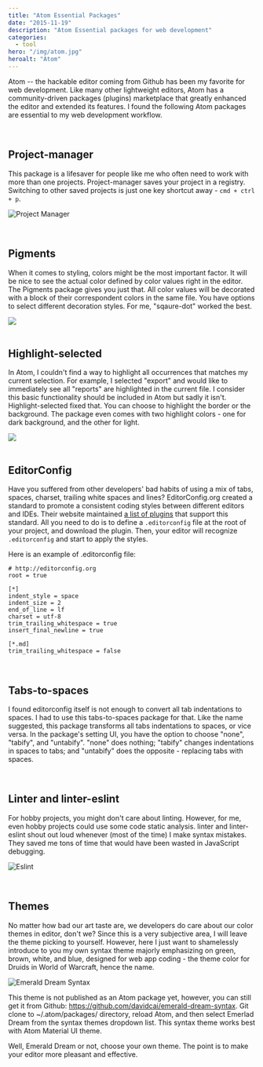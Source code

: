 ```yaml
---
title: "Atom Essential Packages"
date: "2015-11-19"
description: "Atom Essential packages for web development"
categories:
  - tool
hero: "/img/atom.jpg"
heroalt: "Atom"
---
```


Atom -- the hackable editor coming from Github has been my favorite for web development. Like many other lightweight editors, Atom has a community-driven packages (plugins) marketplace that greatly enhanced the editor and extended its features. I found the following Atom packages are essential to my web development workflow.
<!--more-->
<br/>


## Project-manager

This package is a lifesaver for people like me who often need to work with more than one projects. Project-manager saves your project in a registry. Switching to other saved projects is just one key shortcut away - `cmd + ctrl + p`.

![Project Manager](/img/project-manager.png)

<br/>


## Pigments

When it comes to styling, colors might be the most important factor. It will be nice to see the actual color defined by color values right in the editor. The Pigments package gives you just that. All color values will be decorated with a block of their correspondent colors in the same file. You have options to select different decoration styles. For me, "sqaure-dot" worked the best.

<div class="img-og">
  <img src="/img/pigments.png">
</div>

<br/>


## Highlight-selected

In Atom, I couldn't find a way to highlight all occurrences that matches my current selection. For example, I selected "export" and would like to immediately see all "reports" are highlighted in the current file. I consider this basic functionality should be included in Atom but sadly it isn't. Highlight-selected fixed that. You can choose to highlight the border or the background. The package even comes with two highlight colors - one for dark background, and the other for light.

<div class="img-og">
  <img src="/img/highlight-selected.png">
</div>

<br/>


## EditorConfig

Have you suffered from other developers' bad habits of using a mix of tabs, spaces, charset, trailing white spaces and lines? EditorConfig.org created a standard to promote a consistent coding styles between different editors and IDEs. Their website maintained [a list of plugins](http://editorconfig.org/#download) that support this standard. All you need to do is to define a `.editorconfig` file at the root of your project, and download the plugin. Then, your editor will recognize `.editorconfig` and start to apply the styles.

Here is an example of .editorconfig file:

```
# http://editorconfig.org
root = true

[*]
indent_style = space
indent_size = 2
end_of_line = lf
charset = utf-8
trim_trailing_whitespace = true
insert_final_newline = true

[*.md]
trim_trailing_whitespace = false

```
<br/>


## Tabs-to-spaces

I found editorconfig itself is not enough to convert all tab indentations to spaces. I had to use this tabs-to-spaces package for that. Like the name suggested, this package transforms all tabs indentations to spaces, or vice versa. In the package's setting UI, you have the option to choose "none", "tabify", and "untabify". "none" does nothing; "tabify" changes indentations in spaces to tabs; and "untabify" does the opposite - replacing tabs with spaces.

<br/>


## Linter and linter-eslint

For hobby projects, you might don't care about linting. However, for me, even hobby projects could use some code static analysis. linter and linter-eslint shout out loud whenever (most of the time) I make syntax mistakes. They saved me tons of time that would have been wasted in JavaScript debugging.

![Eslint](/img/eslint.png)

<br/>


## Themes

No matter how bad our art taste are, we developers do care about our color themes in editor, don't we? Since this is a very subjective area, I will leave the theme picking to yourself. However, here I just want to shamelessly introduce to you my own syntax theme majorly emphasizing on green, brown, white, and blue, designed for web app coding - the theme color for Druids in World of Warcraft, hence the name.

![Emerald Dream Syntax](/img/emerald-dream.png)

This theme is not published as an Atom package yet, however, you can still get it from Github:
https://github.com/davidcai/emerald-dream-syntax. Git clone to ~/.atom/packages/ directory, reload Atom, and then select Emerlad Dream from the syntax themes dropdown list. This syntax theme works best with Atom Material UI theme.

Well, Emerald Dream or not, choose your own theme. The point is to make your editor more pleasant and effective.

<br/>
